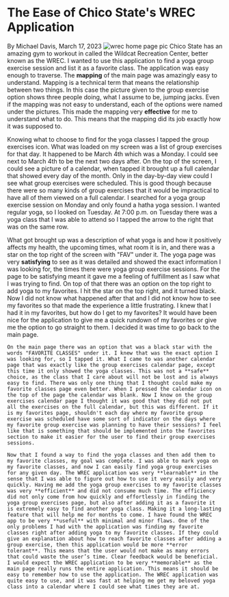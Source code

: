 # The Ease of Chico State's WREC Application
By Michael Davis, March 17, 2023
![wrec home page pic](https://github.com/ChicoState/ux-personal-portfolio-MikeD76/assets/157555015/dac5d4bc-29c3-411a-8c30-2e3565ba39e9)
  Chico State has an amazing gym to workout in called the Wildcat Recreation Center, better known as the WREC. I wanted to use this application to find a yoga group exercise session and list it as a favorite class. The application was easy enough to traverse. The **mapping** of the main page was amazingly easy to understand. Mapping is a technical term that means the relationship between two things. In this case the picture given to the group exercise option shows three people doing, what I assume to be, jumping jacks. Even if the mapping was not easy to understand, each of the options were named under the pictures. This made the mapping very **effective** for me to understand what to do. This means that the mapping did its job exactly how it was supposed to.
	
  Knowing what to choose to find for the yoga classes I tapped the group exercises icon. What was loaded on my screen was a list of group exercises for that day. It happened to be March 4th which was a Monday. I could see next to March 4th to be the next two days after. On the top of the screen, I could see a picture of a calendar, when tapped it brought up a full calendar that showed every day of the month. Only in the day-by-day view could I see what group exercises were scheduled. This is good though because there were so many kinds of group exercises that it would be impractical to have all of them viewed on a full calendar. I searched for a yoga group exercise session on Monday and only found a hatha yoga session. I wanted regular yoga, so I looked on Tuesday. At 7:00 p.m. on Tuesday there was a yoga class that I was able to attend so I tapped the arrow to the right that was on the same row.
	
  What got brought up was a description of what yoga is and how it positively affects my health, the upcoming times, what room it is in, and there was a star on the top right of the screen with "FAV" under it. The yoga page was very **satisfying** to see as it was detailed and showed the exact information I was looking for, the times there were yoga group exercise sessions. For the page to be satisfying meant it gave me a feeling of fulfillment as I saw what I was trying to find. On top of that there was an option on the top right to add yoga to my favorites. I hit the star on the top right, and it turned black. Now I did not know what happened after that and I did not know how to see my favorites so that made the experience a little frustrating. I knew that I had it in my favorites, but how do I get to my favorites? It would have been nice for the application to give me a quick rundown of my favorites or give me the option to go straight to them. I decided it was time to go back to the main page.
	
    On the main page there was an option that was a black star with the words "FAVORITE CLASSES" under it. I knew that was the exact option I was looking for, so I tapped it. What I came to was another calendar page that was exactly like the group exercises calendar page, except this time it only showed the yoga classes. This was not a **safe** choice, as the class that I care about will not be lost and is always easy to find. There was only one thing that I thought could make my favorite classes page even better. When I pressed the calendar icon on the top of the page the calendar was blank. Now I know on the group exercises calendar page I thought it was good that they did not put all the exercises on the full calendar, but this was different. If it is my favorites page, shouldn't each day where my favorite group exercise was scheduled have some sort of indicator on the days where my favorite group exercise was planning to have their sessions? I feel like that is something that should be implemented into the favorites section to make it easier for the user to find their group exercises sessions.
		
    Now that I found a way to find the yoga classes and then add them to my favorite classes, my goal was complete. I was able to mark yoga on my favorite classes, and now I can easily find yoga group exercises for any given day. The WREC application was very **learnable** in the sense that I was able to figure out how to use it very easily and very quickly. Having me add the yoga group exercises to my favorite classes was very **efficient** and did not consume much time. The efficiency did not only come from how quickly and effortlessly in finding the yoga group exercises page, but also after adding it as a favorite it is extremely easy to find another yoga class. Making it a long-lasting feature that will help me for months to come. I have found the WREC app to be very **useful** with minimal and minor flaws. One of the only problems I had with the application was finding my favorite classes right after adding yoga to my favorite classes. If they could give an explanation about how to reach favorite classes after adding a group exercise, then this application would be more **error tolerant**. This means that the user would not make as many errors that could waste the user’s time. Clear feedback would be beneficial. I would expect the WREC application to be very **memorable** as the main page really runs the entire application. This means it should be easy to remember how to use the application. The WREC application was quite easy to use, and it was fast at helping me get my beloved yoga class into a calendar where I could see what times they are at.
